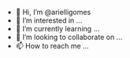 - 👋 Hi, I’m @arielligomes
- 👀 I’m interested in ...
- 🌱 I’m currently learning ...
- 💞️ I’m looking to collaborate on ...
- 📫 How to reach me ...

<!---
arielligomes/arielligomes is a ✨ special ✨ repository because its `README.md` (this file) appears on your GitHub profile.
You can click the Preview link to take a look at your changes.
--->
